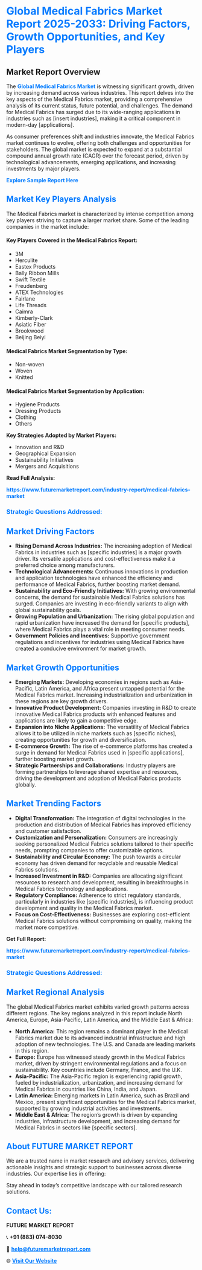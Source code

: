 <h1 style="color: #007BFF;">Global Medical Fabrics Market Report 2025-2033: Driving Factors, Growth Opportunities, and Key Players</h1>

<section id="overview">
<h2>Market Report Overview</h2>
<p>The <a href="https://www.futuremarketreport.com/industry-report/medical-fabrics-market" style="color: #007BFF; text-decoration: none;"><strong>Global Medical Fabrics Market</strong></a> is witnessing significant growth, driven by increasing demand across various industries. This report delves into the key aspects of the Medical Fabrics market, providing a comprehensive analysis of its current status, future potential, and challenges. The demand for Medical Fabrics has surged due to its wide-ranging applications in industries such as [insert industries], making it a critical component in modern-day [applications].</p>
<p>As consumer preferences shift and industries innovate, the Medical Fabrics market continues to evolve, offering both challenges and opportunities for stakeholders. The global market is expected to expand at a substantial compound annual growth rate (CAGR) over the forecast period, driven by technological advancements, emerging applications, and increasing investments by major players.</p>
</section>

<section id="overview">
<p><a href="https://www.futuremarketreport.com/request-sample/reportId=52436" style="color: #007BFF; text-decoration: none;"><strong>Explore Sample Report Here</strong></a></p>
</section>

<section id="key-players">
<h2 style="color: #007BFF;">Market Key Players Analysis</h2>
<p>The Medical Fabrics market is characterized by intense competition among key players striving to capture a larger market share. Some of the leading companies in the market include:</p>
<h4>Key Players Covered in the Medical Fabrics Report:</h4>
<ul><li>3M</li><li>Herculite</li><li>Eastex Products</li><li>Bally Ribbon Mills</li><li>Swift Textile</li><li>Freudenberg</li><li>ATEX Technologies</li><li>Fairlane</li><li>Life Threads</li><li>Caimra</li><li>Kimberly-Clark</li><li>Asiatic Fiber</li><li>Brookwood</li><li>Beijing Beiyi</li></ul>
<h4>Medical Fabrics Market Segmentation by Type:</h4>
<ul><li>Non-woven</li><li>Woven</li><li>Knitted</li></ul>

<h4>Medical Fabrics Market Segmentation by Application:</h4>
<ul><li>Hygiene Products</li><li>Dressing Products</li><li>Clothing</li><li>Others</li></ul>
<p><strong>Key Strategies Adopted by Market Players:</strong></p>
<ul>
<li>Innovation and R&D</li>
<li>Geographical Expansion</li>
<li>Sustainability Initiatives</li>
<li>Mergers and Acquisitions</li>
</ul>
</section>

<section>
<p><strong>Read Full Analysis: </strong></p><a href="https://www.futuremarketreport.com/industry-report/medical-fabrics-market" style="color: #007BFF; text-decoration: none;"><strong>https://www.futuremarketreport.com/industry-report/medical-fabrics-market</strong></a>
<h3 style="color: #007BFF;">Strategic Questions Addressed:</h3>
</section>

<section id="driving-factors">
<h2 style="color: #007BFF;">Market Driving Factors</h2>
<ul>
<li><strong>Rising Demand Across Industries:</strong> The increasing adoption of Medical Fabrics in industries such as [specific industries] is a major growth driver. Its versatile applications and cost-effectiveness make it a preferred choice among manufacturers.</li>
<li><strong>Technological Advancements:</strong> Continuous innovations in production and application technologies have enhanced the efficiency and performance of Medical Fabrics, further boosting market demand.</li>
<li><strong>Sustainability and Eco-Friendly Initiatives:</strong> With growing environmental concerns, the demand for sustainable Medical Fabrics solutions has surged. Companies are investing in eco-friendly variants to align with global sustainability goals.</li>
<li><strong>Growing Population and Urbanization:</strong> The rising global population and rapid urbanization have increased the demand for [specific products], where Medical Fabrics plays a vital role in meeting consumer needs.</li>
<li><strong>Government Policies and Incentives:</strong> Supportive government regulations and incentives for industries using Medical Fabrics have created a conducive environment for market growth.</li>
</ul>
</section>

<section id="growth-opportunities">
<h2 style="color: #007BFF;">Market Growth Opportunities</h2>
<ul>
<li><strong>Emerging Markets:</strong> Developing economies in regions such as Asia-Pacific, Latin America, and Africa present untapped potential for the Medical Fabrics market. Increasing industrialization and urbanization in these regions are key growth drivers.</li>
<li><strong>Innovative Product Development:</strong> Companies investing in R&D to create innovative Medical Fabrics products with enhanced features and applications are likely to gain a competitive edge.</li>
<li><strong>Expansion into Niche Applications:</strong> The versatility of Medical Fabrics allows it to be utilized in niche markets such as [specific niches], creating opportunities for growth and diversification.</li>
<li><strong>E-commerce Growth:</strong> The rise of e-commerce platforms has created a surge in demand for Medical Fabrics used in [specific applications], further boosting market growth.</li>
<li><strong>Strategic Partnerships and Collaborations:</strong> Industry players are forming partnerships to leverage shared expertise and resources, driving the development and adoption of Medical Fabrics products globally.</li>
</ul>
</section>

<section id="trending-factors">
<h2 style="color: #007BFF;">Market Trending Factors</h2>
<ul>
<li><strong>Digital Transformation:</strong> The integration of digital technologies in the production and distribution of Medical Fabrics has improved efficiency and customer satisfaction.</li>
<li><strong>Customization and Personalization:</strong> Consumers are increasingly seeking personalized Medical Fabrics solutions tailored to their specific needs, prompting companies to offer customizable options.</li>
<li><strong>Sustainability and Circular Economy:</strong> The push towards a circular economy has driven demand for recyclable and reusable Medical Fabrics solutions.</li>
<li><strong>Increased Investment in R&D:</strong> Companies are allocating significant resources to research and development, resulting in breakthroughs in Medical Fabrics technology and applications.</li>
<li><strong>Regulatory Compliance:</strong> Adherence to strict regulatory standards, particularly in industries like [specific industries], is influencing product development and quality in the Medical Fabrics market.</li>
<li><strong>Focus on Cost-Effectiveness:</strong> Businesses are exploring cost-efficient Medical Fabrics solutions without compromising on quality, making the market more competitive.</li>
</ul>
</section>

<section>
<p><strong>Get Full Report: </strong></p><a href="https://www.futuremarketreport.com/industry-report/medical-fabrics-market" style="color: #007BFF; text-decoration: none;"><strong>https://www.futuremarketreport.com/industry-report/medical-fabrics-market</strong></a>
<h3 style="color: #007BFF;">Strategic Questions Addressed:</h3>
</section>


<section id="regional-analysis">
<h2 style="color: #007BFF;">Market Regional Analysis</h2>
<p>The global Medical Fabrics market exhibits varied growth patterns across different regions. The key regions analyzed in this report include North America, Europe, Asia-Pacific, Latin America, and the Middle East & Africa:</p>
<ul>
<li><strong>North America:</strong> This region remains a dominant player in the Medical Fabrics market due to its advanced industrial infrastructure and high adoption of new technologies. The U.S. and Canada are leading markets in this region.</li>
<li><strong>Europe:</strong> Europe has witnessed steady growth in the Medical Fabrics market, driven by stringent environmental regulations and a focus on sustainability. Key countries include Germany, France, and the U.K.</li>
<li><strong>Asia-Pacific:</strong> The Asia-Pacific region is experiencing rapid growth, fueled by industrialization, urbanization, and increasing demand for Medical Fabrics in countries like China, India, and Japan.</li>
<li><strong>Latin America:</strong> Emerging markets in Latin America, such as Brazil and Mexico, present significant opportunities for the Medical Fabrics market, supported by growing industrial activities and investments.</li>
<li><strong>Middle East & Africa:</strong> The region’s growth is driven by expanding industries, infrastructure development, and increasing demand for Medical Fabrics in sectors like [specific sectors].</li>
</ul>
</section>

<footer>
<h2 style="color: #007BFF;">About FUTURE MARKET REPORT</h2>
<p>We are a trusted name in market research and advisory services, delivering actionable insights and strategic support to businesses across diverse industries. Our expertise lies in offering:</p>

<p>Stay ahead in today’s competitive landscape with our tailored research solutions.</p>

<h2 style="color: #007BFF;">Contact Us:</h2>
<p><strong>FUTURE MARKET REPORT</strong></p>
<p>📞 <strong>+91 (883) 074-8030</strong></p>
<p>📧 <strong><a href="mailto:help@futuremarketreport.com" style="color: #007BFF;">help@futuremarketreport.com</a></strong></p>
<p>🌐 <strong><a href="https://www.futuremarketreport.com/" style="color: #007BFF;">Visit Our Website</a></strong></p>
</footer>